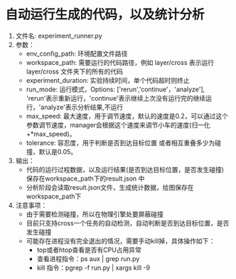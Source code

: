 # 自动运行生成的代码，以及统计分析

1. 文件名: experiment_runner.py
2. 参数：
    - env_config_path: 环境配置文件路径
    - workspace_path: 需要运行的代码路径，例如 layer/cross 表示运行layer/cross 文件夹下的所有的代码
    - experiment_duration: 实验持续时间，单个代码超时则终止
    - run_mode: 运行模式，Options: ['rerun','continue'，'analyze'], 'rerun'表示重新运行，'continue'表示继续上次没有运行完的继续运行，'analyze'表示分析结果,不运行
    - max_speed: 最大速度，用于调节速度，默认的速度是0.2，可以通过这个参数调节速度，manager会根据这个速度来调节小车的速度(归一化+*max_speed)。
    - tolerance: 容忍度，用于判断是否到达目标位置 或者相互重叠多少为碰撞，默认是0.05。
3. 输出：
   - 代码的运行过程数据，以及运行结果(是否到达目标位置，是否发生碰撞) 保存在workspace_path下的result.json 中
   - 分析阶段会读取result.json文件，生成统计数据，绘图保存在workspace_path下
4. 注意事项：
   - 由于需要检测碰撞，所以在物理引擎处要屏蔽碰撞
   - 目前只支持cross一个任务的自动检测，自动判断是否到达目标位置，是否发生碰撞
   - 可能存在进程没有完全退出的情况，需要手动kill掉，具体操作如下：
     - top或者htop查看是否有CPU占用异常
     - 查看进程指令：ps aux | grep run.py
     - kill 指令：pgrep -f run.py | xargs kill -9
